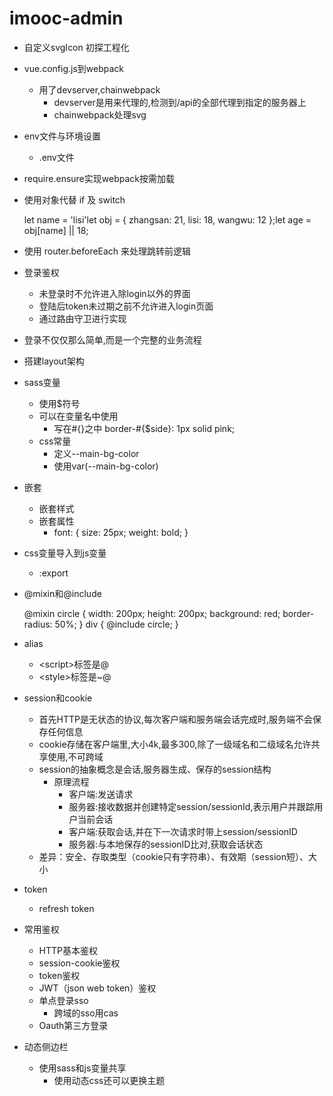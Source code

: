 # imooc-admin

- 自定义svgIcon 初探工程化
- vue.config.js到webpack
    - 用了devserver,chainwebpack
        - devserver是用来代理的,检测到/api的全部代理到指定的服务器上
        - chainwebpack处理svg
- env文件与环境设置
    - .env文件
- require.ensure实现webpack按需加载
- 使用对象代替 if 及 switch

    let name = 'lisi'let obj = {
        zhangsan: 21,
        lisi: 18,
        wangwu: 12
    };let age = obj[name] || 18;

- 使用 router.beforeEach 来处理跳转前逻辑
- 登录鉴权
    - 未登录时不允许进入除login以外的界面
    - 登陆后token未过期之前不允许进入login页面
    - 通过路由守卫进行实现
- 登录不仅仅那么简单,而是一个完整的业务流程
- 搭建layout架构
- sass变量
    - 使用$符号
    - 可以在变量名中使用
        - 写在#{}之中   border-#{$side}: 1px solid pink;
    - css常量
        - 定义--main-bg-color
        - 使用var(--main-bg-color)
- 嵌套
    - 嵌套样式
    - 嵌套属性
        -   font: {    size: 25px;    weight: bold;  }
- css变量导入到js变量
    - :export
- @mixin和@include

    @mixin circle {
        width: 200px;
        height: 200px;
        background: red;
        border-radius: 50%;
    }
    div {
       @include circle;
    }

- alias
    - \<script\>标签是@
    - \<style\>标签是~@
- session和cookie
    - 首先HTTP是无状态的协议,每次客户端和服务端会话完成时,服务端不会保存任何信息
    - cookie存储在客户端里,大小4k,最多300,除了一级域名和二级域名允许共享使用,不可跨域
    - session的抽象概念是会话,服务器生成、保存的session结构
        - 原理流程
            - 客户端:发送请求
            - 服务器:接收数据并创建特定session/sessionId,表示用户并跟踪用户当前会话
            - 客户端:获取会话,并在下一次请求时带上session/sessionID
            - 服务器:与本地保存的sessionID比对,获取会话状态
    - 差异：安全、存取类型（cookie只有字符串）、有效期（session短）、大小
- token
    - refresh token
- 常用鉴权
    - HTTP基本鉴权
    - session-cookie鉴权
    - token鉴权
    - JWT（json web token）鉴权
    - 单点登录sso
        - 跨域的sso用cas
    - Oauth第三方登录
- 动态侧边栏
    - 使用sass和js变量共享
        - 使用动态css还可以更换主题

